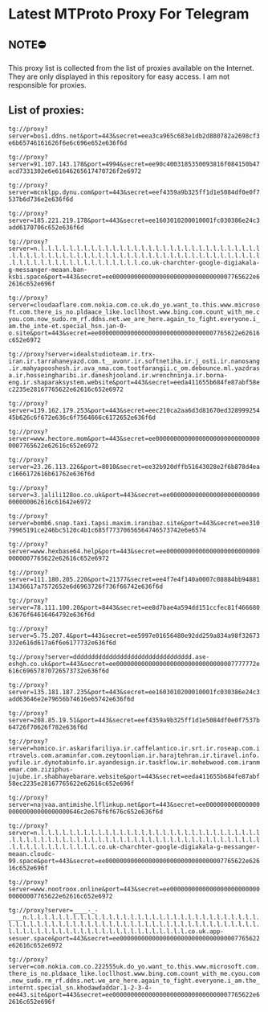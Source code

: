 # Latest MTProto Proxy For Telegram

## NOTE⛔

This proxy list is collected from the list of proxies available on the Internet. They are only displayed in this repository for easy access. I am not responsible for proxies.

## List of proxies:

`tg://proxy?server=bos1.ddns.net&port=443&secret=eea3ca965c683e1db2d880782a2698cf3e6b65746161626f6e6c696e652e636f6d`

`tg://proxy?server=91.107.143.178&port=4994&secret=ee90c4003185350093816f084150b47acd7331302e6e61646265617470726f2e6972`

`tg://proxy?server=mcnklpp.dynu.com&port=443&secret=eef4359a9b325ff1d1e5084df0e0f7537b6d736e2e636f6d`

`tg://proxy?server=185.221.219.178&port=443&secret=ee1603010200010001fc030386e24c3add6170706c652e636f6d`

`tg://proxy?server=n.l.l.l.l.l.l.l.l.l.l.l.l.l.l.l.l.l.l.l.l.l.l.l.l.l.l.l.l.l.l.l.l.l.l.l.l.l.l.l.l.l.l.l.l.l.l.l.l.l.l.l.l.l.l.l.l.l.l.l.l.l.l.l.l.l.l.l.l.l.l.l.l.l.l.l.l.l.l.l.l.l.l.l.l.co.uk-charchter-google-digiakala-g-messanger-meaan.ban-ksbi.space&port=443&secret=ee000000000000000000000000000000007765622e62616c652e696f`

`tg://proxy?server=cloudaaflare.com.nokia.com.co.uk.do_yo.want_to.this.www.microsoft.com.there_is_no.pldaace_like.locllhost.www.bing.com.count_with_me.cyou.com.now_sudo.rm_rf.ddns.net.we_are_here.again_to_fight.everyone.i_am.the_inte-et.special_hsn.jan-0-o.site&port=443&secret=ee000000000000000000000000000000007765622e62616c652e6972`

`tg://proxy?server=idealstudioteam.ir.trx-iran.ir.tarrahaneyazd.com.t__avonr.ir.softnetiha.ir.j_osti.ir.nanosang.ir.mahyapooshesh.ir.ava_nma.com.tootfarangii.c_om.debounce.ml.yazdrasa.ir.hosseingharibi.ir.daneshjooland.ir.wrenchninja.ir.borna-eng.ir.shaparaksystem.website&port=443&secret=eeda411655b684fe87abf58ec2235e28167765622e62616c652e6972`

`tg://proxy?server=139.162.179.253&port=443&secret=eec210ca2aa6d3d81670ed32899925445b626c6f672e636c6f7564666c6172652e636f6d`

`tg://proxy?server=www.hectore.mom&port=443&secret=ee000000000000000000000000000000007765622e62616c652e6972`

`tg://proxy?server=23.26.113.226&port=8010&secret=ee32b920dffb51643028e2f6b878d4eac1666172616b61762e636f6d`

`tg://proxy?server=3.jalili128oo.co.uk&port=443&secret=ee0000000000000000000000000000000062616c61642e6972`

`tg://proxy?server=bomb6.snap.taxi.tapsi.maxim.iranibaz.site&port=443&secret=ee31079965191ce246bc5120c4b1c685f77370656564746573742e6e6574`

`tg://proxy?server=www.hexbase64.help&port=443&secret=ee000000000000000000000000000000007765622e62616c652e6972`

`tg://proxy?server=111.180.205.220&port=21377&secret=ee4f7e4f140a0007c08884bb9488113436617a7572652e6d6963726f736f66742e636f6d`

`tg://proxy?server=78.111.100.20&port=8443&secret=ee8d7bae4a594dd151ccfec81f46668063676f64616464792e636f6d`

`tg://proxy?server=5.75.207.4&port=443&secret=ee5997e01656480e92dd259a834a98f32673332e616d617a6f6e6177732e636f6d`

`tg://proxy?server=ddddddddddddddddddddddddddddddddd.ase-eshgh.co.uk&port=443&secret=ee000000000000000000000000000000007777772e616c69657870726573732e636f6d`

`tg://proxy?server=135.181.187.235&port=443&secret=ee1603010200010001fc030386e24c3add63646e2e79656b74616e65742e636f6d`

`tg://proxy?server=208.85.19.51&port=443&secret=eef4359a9b325ff1d1e5084df0e0f7537b64726f70626f782e636f6d`

`tg://proxy?server=homico.ir.askarifariliya.ir.caffelantico.ir.srt.ir.roseap.com.irtravels.com.araminfar.com.zeytoonlian.ir.harajtehran.ir.tiravel.info.yufile.ir.dynotabinfo.ir.ayandesign.ir.taskflow.ir.mohebwood.com.iranmemar.com.ziziphus-jujube.ir.shabhayebarare.website&port=443&secret=eeda411655b684fe87abf58ec2235e28167765622e62616c652e696f`

`tg://proxy?server=najvaa.antimishe.lflinkup.net&port=443&secret=ee00000000000000000000000000000000646c2e676f6f676c652e636f6d`

`tg://proxy?server=n.l.l.l.l.l.l.l.l.l.l.l.l.l.l.l.l.l.l.l.l.l.l.l.l.l.l.l.l.l.l.l.l.l.l.l.l.l.l.l.l.l.l.l.l.l.l.l.l.l.l.l.l.l.l.l.l.l.l.l.l.l.l.l.l.l.l.l.l.l.l.l.l.l.l.l.l.l.l.co.uk-charchter-google-digiakala-g-messanger-meaan.cloudc-99.space&port=443&secret=ee000000000000000000000000000000007765622e62616c652e696f`

`tg://proxy?server=www.nootroox.online&port=443&secret=ee000000000000000000000000000000007765622e62616c652e6972`

`tg://proxy?server=____-_-____n.l.l.l.l.l.l.l.l.l.l.l.l.l.l.l.l.l.l.l.l.l.l.l.l.l.l.l.l.l.l.l.l.l.l.l.l.l.l.l.l.l.l.l.l.l.l.l.l.l.l.l.l.l.l.l.l.l.l.l.l.l.l.l.l.l.l.l.l.l.l.l.l.l.l.l.l.l.l.l.l.l.l.l.l.l.l.l.l.l.l.l.l.co.uk.app-sesuer.space&port=443&secret=ee000000000000000000000000000000007765622e62616c652e6972`

`tg://proxy?server=com.nokia.com.co.222555uk.do_yo.want_to.this.www.microsoft.com.there_is_no.pldaace_like.locllhost.www.bing.com.count_with_me.cyou.com.now_sudo.rm_rf.ddns.net.we_are_here.again_to_fight.everyone.i_am.the_internt.special_sn.khodawdaddar.1-2-3-4-ee443.site&port=443&secret=ee000000000000000000000000000000007765622e62616c652e696f`

